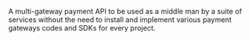 A multi-gateway payment API to be used as a middle man by a suite of services without the need to install and implement various payment gateways codes and SDKs for every project. 
